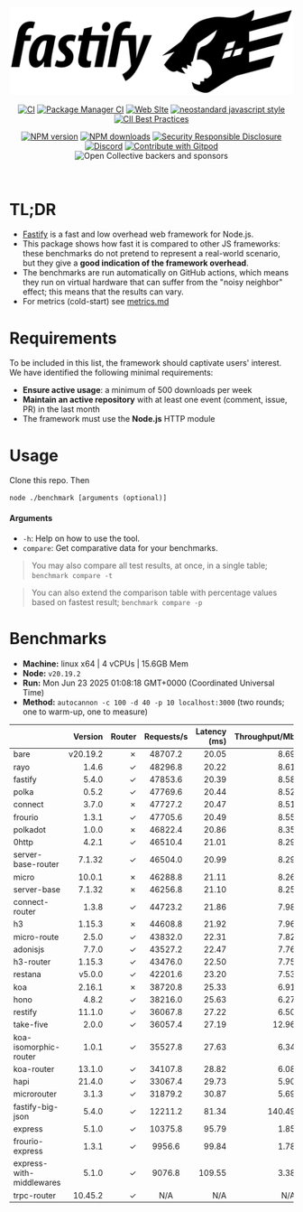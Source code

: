 <div align="center"> <a href="https://fastify.dev/">
    <img
      src="https://github.com/fastify/graphics/raw/HEAD/fastify-landscape-outlined.svg"
      width="650"
      height="auto"
    />
  </a>
</div>

<div align="center">

[![CI](https://github.com/fastify/fastify/actions/workflows/ci.yml/badge.svg?branch=main)](https://github.com/fastify/fastify/actions/workflows/ci.yml)
[![Package Manager
CI](https://github.com/fastify/fastify/workflows/package-manager-ci/badge.svg?branch=main)](https://github.com/fastify/fastify/actions/workflows/package-manager-ci.yml)
[![Web
SIte](https://github.com/fastify/fastify/workflows/website/badge.svg?branch=main)](https://github.com/fastify/fastify/actions/workflows/website.yml)
[![neostandard javascript style](https://img.shields.io/badge/code_style-neostandard-brightgreen?style=flat)](https://github.com/neostandard/neostandard)
[![CII Best Practices](https://bestpractices.coreinfrastructure.org/projects/7585/badge)](https://bestpractices.coreinfrastructure.org/projects/7585)

</div>

<div align="center">

[![NPM
version](https://img.shields.io/npm/v/fastify.svg?style=flat)](https://www.npmjs.com/package/fastify)
[![NPM
downloads](https://img.shields.io/npm/dm/fastify.svg?style=flat)](https://www.npmjs.com/package/fastify)
[![Security Responsible
Disclosure](https://img.shields.io/badge/Security-Responsible%20Disclosure-yellow.svg)](https://github.com/fastify/fastify/blob/main/SECURITY.md)
[![Discord](https://img.shields.io/discord/725613461949906985)](https://discord.gg/fastify)
[![Contribute with Gitpod](https://img.shields.io/badge/Contribute%20with-Gitpod-908a85?logo=gitpod&color=blue)](https://gitpod.io/#https://github.com/fastify/fastify)
![Open Collective backers and sponsors](https://img.shields.io/opencollective/all/fastify)

</div>

<br />

# TL;DR

* [Fastify](https://github.com/fastify/fastify) is a fast and low overhead web framework for Node.js.
* This package shows how fast it is compared to other JS frameworks: these benchmarks do not pretend to represent a real-world scenario, but they give a **good indication of the framework overhead**.
* The benchmarks are run automatically on GitHub actions, which means they run on virtual hardware that can suffer from the "noisy neighbor" effect; this means that the results can vary.
* For metrics (cold-start) see [metrics.md](./METRICS.md)

# Requirements

To be included in this list, the framework should captivate users' interest. We have identified the following minimal requirements:
- **Ensure active usage**: a minimum of 500 downloads per week
- **Maintain an active repository** with at least one event (comment, issue, PR) in the last month
- The framework must use the **Node.js** HTTP module

# Usage

Clone this repo. Then

```
node ./benchmark [arguments (optional)]
```

#### Arguments

* `-h`: Help on how to use the tool.
* `compare`: Get comparative data for your benchmarks.

> You may also compare all test results, at once, in a single table; `benchmark compare -t`

> You can also extend the comparison table with percentage values based on fastest result; `benchmark compare -p`
# Benchmarks

* __Machine:__ linux x64 | 4 vCPUs | 15.6GB Mem
* __Node:__ `v20.19.2`
* __Run:__ Mon Jun 23 2025 01:08:18 GMT+0000 (Coordinated Universal Time)
* __Method:__ `autocannon -c 100 -d 40 -p 10 localhost:3000` (two rounds; one to warm-up, one to measure)

|                          | Version  | Router | Requests/s | Latency (ms) | Throughput/Mb |
| :--                      | --:      | --:    | :-:        | --:          | --:           |
| bare                     | v20.19.2 | ✗      | 48707.2    | 20.05        | 8.69          |
| rayo                     | 1.4.6    | ✓      | 48296.8    | 20.22        | 8.61          |
| fastify                  | 5.4.0    | ✓      | 47853.6    | 20.39        | 8.58          |
| polka                    | 0.5.2    | ✓      | 47769.6    | 20.44        | 8.52          |
| connect                  | 3.7.0    | ✗      | 47727.2    | 20.47        | 8.51          |
| frourio                  | 1.3.1    | ✓      | 47705.6    | 20.49        | 8.55          |
| polkadot                 | 1.0.0    | ✗      | 46822.4    | 20.86        | 8.35          |
| 0http                    | 4.2.1    | ✓      | 46510.4    | 21.01        | 8.29          |
| server-base-router       | 7.1.32   | ✓      | 46504.0    | 20.99        | 8.29          |
| micro                    | 10.0.1   | ✗      | 46288.8    | 21.11        | 8.26          |
| server-base              | 7.1.32   | ✗      | 46256.8    | 21.10        | 8.25          |
| connect-router           | 1.3.8    | ✓      | 44723.2    | 21.86        | 7.98          |
| h3                       | 1.15.3   | ✗      | 44608.8    | 21.92        | 7.96          |
| micro-route              | 2.5.0    | ✓      | 43832.0    | 22.31        | 7.82          |
| adonisjs                 | 7.7.0    | ✓      | 43527.2    | 22.47        | 7.76          |
| h3-router                | 1.15.3   | ✓      | 43476.0    | 22.50        | 7.75          |
| restana                  | v5.0.0   | ✓      | 42201.6    | 23.20        | 7.53          |
| koa                      | 2.16.1   | ✗      | 38720.8    | 25.33        | 6.91          |
| hono                     | 4.8.2    | ✓      | 38216.0    | 25.63        | 6.27          |
| restify                  | 11.1.0   | ✓      | 36067.8    | 27.22        | 6.50          |
| take-five                | 2.0.0    | ✓      | 36057.4    | 27.19        | 12.96         |
| koa-isomorphic-router    | 1.0.1    | ✓      | 35527.8    | 27.63        | 6.34          |
| koa-router               | 13.1.0   | ✓      | 34107.8    | 28.82        | 6.08          |
| hapi                     | 21.4.0   | ✓      | 33067.4    | 29.73        | 5.90          |
| microrouter              | 3.1.3    | ✓      | 31879.2    | 30.87        | 5.69          |
| fastify-big-json         | 5.4.0    | ✓      | 12211.2    | 81.34        | 140.49        |
| express                  | 5.1.0    | ✓      | 10375.8    | 95.79        | 1.85          |
| frourio-express          | 1.3.1    | ✓      | 9956.6     | 99.84        | 1.78          |
| express-with-middlewares | 5.1.0    | ✓      | 9076.8     | 109.55       | 3.38          |
| trpc-router              | 10.45.2  | ✓      | N/A        | N/A          | N/A           |

